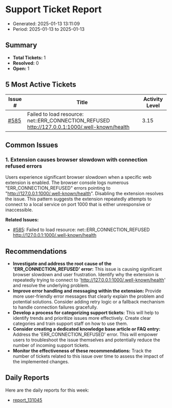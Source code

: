 # Support Ticket Report
- Generated: 2025-01-13 13:11:09
- Period: 2025-01-13 to 2025-01-13

## Summary
- **Total Tickets:** 1
- **Resolved:** 0
- **Open:** 1

## 5 Most Active Tickets
| Issue # | Title | Activity Level |
|---------|-------|----------------|
| [#585](https://github.com/pieces-app/support/issues/585) | Failed to load resource: net::ERR_CONNECTION_REFUSED     http://127.0.0.1:1000/.well-known/health | 3.15 |

## Common Issues
### 1. Extension causes browser slowdown with connection refused errors
Users experience significant browser slowdown when a specific web extension is enabled. The browser console logs numerous "ERR_CONNECTION_REFUSED" errors pointing to "http://127.0.0.1:1000/.well-known/health". Disabling the extension resolves the issue. This pattern suggests the extension repeatedly attempts to connect to a local service on port 1000 that is either unresponsive or inaccessible.

**Related Issues:**
- [#585](https://github.com/pieces-app/support/issues/585): Failed to load resource: net::ERR_CONNECTION_REFUSED     http://127.0.0.1:1000/.well-known/health


## Recommendations
- **Investigate and address the root cause of the 'ERR_CONNECTION_REFUSED' error:** This issue is causing significant browser slowdown and user frustration. Identify why the extension is repeatedly trying to connect to 'http://127.0.0.1:1000/.well-known/health' and resolve the underlying problem.
- **Improve error handling and messaging within the extension:** Provide more user-friendly error messages that clearly explain the problem and potential solutions. Consider adding retry logic or a fallback mechanism to handle connection failures gracefully.
- **Develop a process for categorizing support tickets:** This will help to identify trends and prioritize issues more effectively.  Create clear categories and train support staff on how to use them.
- **Consider creating a dedicated knowledge base article or FAQ entry:** Address the 'ERR_CONNECTION_REFUSED' error. This will empower users to troubleshoot the issue themselves and potentially reduce the number of incoming support tickets.
- **Monitor the effectiveness of these recommendations:** Track the number of tickets related to this issue over time to assess the impact of the implemented changes. 

## Daily Reports
Here are the daily reports for this week:

- [report_131045](daily/2025-01-13/report_131045.md)
